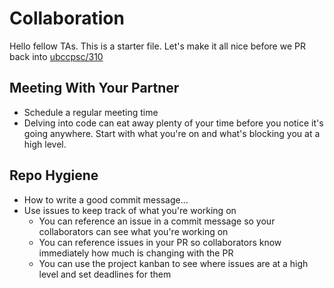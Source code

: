 # Collaboration

Hello fellow TAs. This is a starter file. Let's make it all nice before we PR back into [ubccpsc/310](https://github.com/ubccpsc/310)

## Meeting With Your Partner

- Schedule a regular meeting time
- Delving into code can eat away plenty of your time before you notice it's going anywhere. Start with what you're on and what's blocking you at a high level.

## Repo Hygiene

- How to write a good commit message...
- Use issues to keep track of what you're working on
  - You can reference an issue in a commit message so your collaborators can see what you're working on
  - You can reference issues in your PR so collaborators know immediately how much is changing with the PR
  - You can use the project kanban to see where issues are at a high level and set deadlines for them
